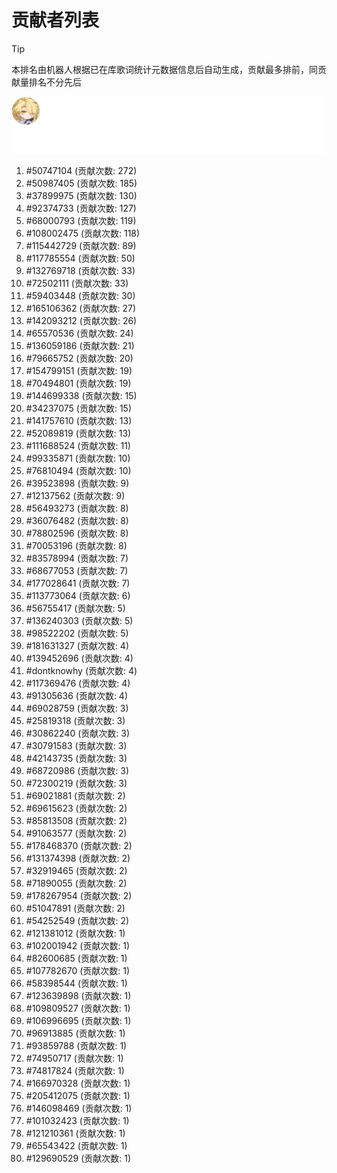 # 贡献者列表

> [!TIP]
> 本排名由机器人根据已在库歌词统计元数据信息后自动生成，贡献最多排前，同贡献量排名不分先后

![贡献者头像画廊](./CONTRIBUTORS.svg)

1. #50747104 (贡献次数: 272)
2. #50987405 (贡献次数: 185)
3. #37899975 (贡献次数: 130)
4. #92374733 (贡献次数: 127)
5. #68000793 (贡献次数: 119)
6. #108002475 (贡献次数: 118)
7. #115442729 (贡献次数: 89)
8. #117785554 (贡献次数: 50)
9. #132769718 (贡献次数: 33)
10. #72502111 (贡献次数: 33)
11. #59403448 (贡献次数: 30)
12. #165106362 (贡献次数: 27)
13. #142093212 (贡献次数: 26)
14. #65570536 (贡献次数: 24)
15. #136059186 (贡献次数: 21)
16. #79665752 (贡献次数: 20)
17. #154799151 (贡献次数: 19)
18. #70494801 (贡献次数: 19)
19. #144699338 (贡献次数: 15)
20. #34237075 (贡献次数: 15)
21. #141757610 (贡献次数: 13)
22. #52089819 (贡献次数: 13)
23. #111688524 (贡献次数: 11)
24. #99335871 (贡献次数: 10)
25. #76810494 (贡献次数: 10)
26. #39523898 (贡献次数: 9)
27. #12137562 (贡献次数: 9)
28. #56493273 (贡献次数: 8)
29. #36076482 (贡献次数: 8)
30. #78802596 (贡献次数: 8)
31. #70053196 (贡献次数: 8)
32. #83578994 (贡献次数: 7)
33. #68677053 (贡献次数: 7)
34. #177028641 (贡献次数: 7)
35. #113773064 (贡献次数: 6)
36. #56755417 (贡献次数: 5)
37. #136240303 (贡献次数: 5)
38. #98522202 (贡献次数: 5)
39. #181631327 (贡献次数: 4)
40. #139452696 (贡献次数: 4)
41. #dontknowhy (贡献次数: 4)
42. #117369476 (贡献次数: 4)
43. #91305636 (贡献次数: 4)
44. #69028759 (贡献次数: 3)
45. #25819318 (贡献次数: 3)
46. #30862240 (贡献次数: 3)
47. #30791583 (贡献次数: 3)
48. #42143735 (贡献次数: 3)
49. #68720986 (贡献次数: 3)
50. #72300219 (贡献次数: 3)
51. #69021881 (贡献次数: 2)
52. #69615623 (贡献次数: 2)
53. #85813508 (贡献次数: 2)
54. #91063577 (贡献次数: 2)
55. #178468370 (贡献次数: 2)
56. #131374398 (贡献次数: 2)
57. #32919465 (贡献次数: 2)
58. #71890055 (贡献次数: 2)
59. #178267954 (贡献次数: 2)
60. #51047891 (贡献次数: 2)
61. #54252549 (贡献次数: 2)
62. #121381012 (贡献次数: 1)
63. #102001942 (贡献次数: 1)
64. #82600685 (贡献次数: 1)
65. #107782670 (贡献次数: 1)
66. #58398544 (贡献次数: 1)
67. #123639898 (贡献次数: 1)
68. #109809527 (贡献次数: 1)
69. #106996695 (贡献次数: 1)
70. #96913885 (贡献次数: 1)
71. #93859788 (贡献次数: 1)
72. #74950717 (贡献次数: 1)
73. #74817824 (贡献次数: 1)
74. #166970328 (贡献次数: 1)
75. #205412075 (贡献次数: 1)
76. #146098469 (贡献次数: 1)
77. #101032423 (贡献次数: 1)
78. #121210361 (贡献次数: 1)
79. #65543422 (贡献次数: 1)
80. #129690529 (贡献次数: 1)
